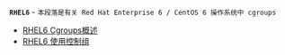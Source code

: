 **`RHEL6`** - `本段落是有关 Red Hat Enterprise 6 / CentOS 6 操作系统中 cgroups`

* [RHEL6 Cgroups概述](introduction.md)
* [RHEL6 使用控制组](using_control_groups.md)